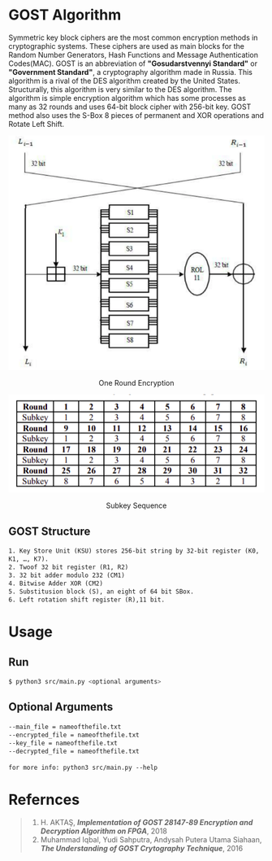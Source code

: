 # GOST Algorithm

Symmetric key block ciphers are the most common encryption methods in cryptographic systems. These ciphers are used as main blocks for the Random Number Generators, Hash Functions and Message Authentication Codes(MAC). GOST is an abbreviation of **"Gosudarstvennyi Standard"** or **"Government Standard"**, a cryptography algorithm made in Russia. This algorithm is a rival of the DES algorithm created by the United States. Structurally, this algorithm is very similar to the DES algorithm. The algorithm is simple encryption algorithm which has some processes as many as 32 rounds and uses 64-bit block cipher with 256-bit key. GOST method also uses the S-Box 8 pieces of permanent and XOR operations and Rotate Left Shift.

<p align="center">
<img src="images/one_round_encryption.png">
</p>
<p align="center">
One Round Encryption
</p>

<p align="center">
<img src="images/subkey_sequence.png">
</p>
<p align="center">
Subkey Sequence
</p>

## GOST Structure
```
1. Key Store Unit (KSU) stores 256-bit string by 32-bit register (K0, K1, …, K7).
2. Twoof 32 bit register (R1, R2)
3. 32 bit adder modulo 232 (CM1)
4. Bitwise Adder XOR (CM2)
5. Substitusion block (S), an eight of 64 bit SBox.
6. Left rotation shift register (R),11 bit.
```
# Usage

## Run
```bash
$ python3 src/main.py <optional arguments>
```

## Optional Arguments
```
--main_file = nameofthefile.txt
--encrypted_file = nameofthefile.txt
--key_file = nameofthefile.txt
--decrypted_file = nameofthefile.txt

for more info: python3 src/main.py --help
```
# Refernces

>1. H. AKTAŞ, ***Implementation of GOST 28147-89 Encryption and Decryption Algorithm on FPGA***, 2018
>2. Muhammad Iqbal, Yudi Sahputra, Andysah Putera Utama Siahaan, ***The Understanding of GOST Crytography Technique***, 2016